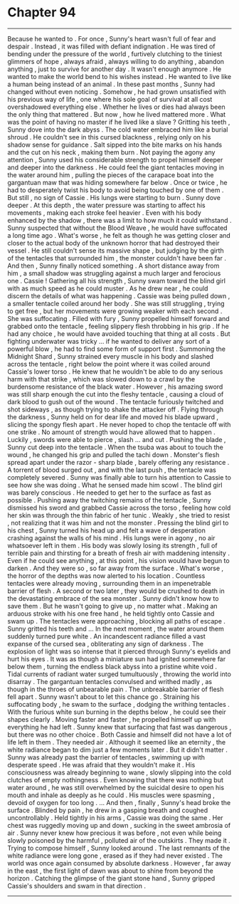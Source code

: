 
# Chapter 94


---

Because he wanted to .
For once , Sunny's heart wasn't full of fear and despair . Instead , it was filled with defiant indignation . He was tired of bending under the pressure of the world , furtively clutching to the tiniest glimmers of hope , always afraid , always willing to do anything , abandon anything , just to survive for another day . It wasn't enough anymore .
He wanted to make the world bend to his wishes instead .
He wanted to live like a human being instead of an animal .
In these past months , Sunny had changed without even noticing . Somehow , he had grown unsatisfied with his previous way of life , one where his sole goal of survival at all cost overshadowed everything else . Whether he lives or dies had always been the only thing that mattered . But now , how he lived mattered more .
What was the point of having no master if he lived like a slave ?
Gritting his teeth , Sunny dove into the dark abyss .
The cold water embraced him like a burial shroud . He couldn't see in this cursed blackness , relying only on his shadow sense for guidance . Salt sipped into the bite marks on his hands and the cut on his neck , making them burn . Not paying the agony any attention , Sunny used his considerable strength to propel himself deeper and deeper into the darkness .
He could feel the giant tentacles moving in the water around him , pulling the pieces of the carapace boat into the gargantuan maw that was hiding somewhere far below . Once or twice , he had to desperately twist his body to avoid being touched by one of them .
But still , no sign of Cassie . His lungs were starting to burn .
Sunny dove deeper .
At this depth , the water pressure was starting to affect his movements , making each stroke feel heavier . Even with his body enhanced by the shadow , there was a limit to how much it could withstand . Sunny suspected that without the Blood Weave , he would have suffocated a long time ago .
What's worse , he felt as though he was getting closer and closer to the actual body of the unknown horror that had destroyed their vessel . He still couldn't sense its massive shape , but judging by the girth of the tentacles that surrounded him , the monster couldn't have been far .
And then , Sunny finally noticed something .
A short distance away from him , a small shadow was struggling against a much larger and ferocious one .
Cassie !
Gathering all his strength , Sunny swam toward the blind girl with as much speed as he could muster . As he drew near , he could discern the details of what was happening .
Cassie was being pulled down , a smaller tentacle coiled around her body . She was still struggling , trying to get free , but her movements were growing weaker with each second . She was suffocating .
Filled with fury , Sunny propelled himself forward and grabbed onto the tentacle , feeling slippery flesh throbbing in his grip .
If he had any choice , he would have avoided touching that thing at all costs . But fighting underwater was tricky … if he wanted to deliver any sort of a powerful blow , he had to find some form of support first .
Summoning the Midnight Shard , Sunny strained every muscle in his body and slashed across the tentacle , right below the point where it was coiled around Cassie's lower torso . He knew that he wouldn't be able to do any serious harm with that strike , which was slowed down to a crawl by the burdensome resistance of the black water .
However , his amazing sword was still sharp enough the cut into the fleshy tentacle , causing a cloud of dark blood to gush out of the wound .
The tentacle furiously twitched and shot sideways , as though trying to shake the attacker off . Flying through the darkness , Sunny held on for dear life and moved his blade upward , slicing the spongy flesh apart .
He never hoped to chop the tentacle off with one strike . No amount of strength would have allowed that to happen . Luckily , swords were able to pierce , slash … and cut .
Pushing the blade , Sunny cut deep into the tentacle . When the tsuba was about to touch the wound , he changed his grip and pulled the tachi down . Monster's flesh spread apart under the razor - sharp blade , barely offering any resistance .
A torrent of blood surged out , and with the last push , the tentacle was completely severed .
Sunny was finally able to turn his attention to Cassie to see how she was doing .
What he sensed made him scowl . The blind girl was barely conscious .
He needed to get her to the surface as fast as possible .
Pushing away the twitching remains of the tentacle , Sunny dismissed his sword and grabbed Cassie across the torso , feeling how cold her skin was through the thin fabric of her tunic .
Weakly , she tried to resist , not realizing that it was him and not the monster . Pressing the blind girl to his chest , Sunny turned his head up and felt a wave of desperation crashing against the walls of his mind .
His lungs were in agony , no air whatsoever left in them . His body was slowly losing its strength , full of terrible pain and thirsting for a breath of fresh air with maddening intensity . Even if he could see anything , at this point , his vision would have begun to darken .
And they were so , so far away from the surface .
What's worse , the horror of the depths was now alerted to his location . Countless tentacles were already moving , surrounding them in an impenetrable barrier of flesh . A second or two later , they would be crushed to death in the devastating embrace of the sea monster .
Sunny didn't know how to save them .
But he wasn't going to give up , no matter what .
Making an arduous stroke with his one free hand , he held tightly onto Cassie and swam up . The tentacles were approaching , blocking all paths of escape . Sunny gritted his teeth and …
In the next moment , the water around them suddenly turned pure white .
An incandescent radiance filled a vast expanse of the cursed sea , obliterating any sign of darkness . The explosion of light was so intense that it pierced through Sunny's eyelids and hurt his eyes .
It was as though a miniature sun had ignited somewhere far below them , turning the endless black abyss into a pristine white void . Tidal currents of radiant water surged tumultuously , throwing the world into disarray .
The gargantuan tentacles convulsed and writhed madly , as though in the throes of unbearable pain . The unbreakable barrier of flesh fell apart .
Sunny wasn't about to let this chance go .
Straining his suffocating body , he swam to the surface , dodging the writhing tentacles . With the furious white sun burning in the depths below , he could see their shapes clearly . Moving faster and faster , he propelled himself up with everything he had left .
Sunny knew that surfacing that fast was dangerous , but there was no other choice . Both Cassie and himself did not have a lot of life left in them .
They needed air .
Although it seemed like an eternity , the white radiance began to dim just a few moments later . But it didn't matter . Sunny was already past the barrier of tentacles , swimming up with desperate speed .
He was afraid that they wouldn't make it . His consciousness was already beginning to wane , slowly slipping into the cold clutches of empty nothingness . Even knowing that there was nothing but water around , he was still overwhelmed by the suicidal desire to open his mouth and inhale as deeply as he could . His muscles were spasming , devoid of oxygen for too long .
… And then , finally , Sunny's head broke the surface . Blinded by pain , he drew in a gasping breath and coughed uncontrollably .
Held tightly in his arms , Cassie was doing the same . Her chest was ruggedly moving up and down , sucking in the sweet ambrosia of air . Sunny never knew how precious it was before , not even while being slowly poisoned by the harmful , polluted air of the outskirts .
They made it .
Trying to compose himself , Sunny looked around . The last remnants of the white radiance were long gone , erased as if they had never existed . The world was once again consumed by absolute darkness .
However , far away in the east , the first light of dawn was about to shine from beyond the horizon .
Catching the glimpse of the giant stone hand , Sunny gripped Cassie's shoulders and swam in that direction .

---

